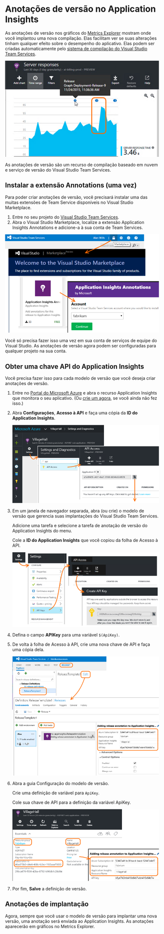 <properties
    pageTitle="Anotações de implantação do Application Insights | Microsoft Azure"
    description="Adicione uma implantação ou compile marcadores para seus gráficos do gerenciador de métricas no Application Insights."
    services="application-insights"
    documentationCenter=".net"
    authors="alancameronwills"
    manager="douge"/>

<tags
    ms.service="application-insights"
    ms.workload="tbd"
    ms.tgt_pltfrm="ibiza"
    ms.devlang="na"
    ms.topic="article"
	ms.date="01/12/2016"
    ms.author="awills"/>

# Anotações de versão no Application Insights

As anotações de versão nos gráficos do [Metrics Explorer](app-insights-metrics-explorer.md) mostram onde você implantou uma nova compilação. Elas facilitam ver se suas alterações tinham qualquer efeito sobre o desempenho do aplicativo. Elas podem ser criadas automaticamente pelo [sistema de compilação do Visual Studio Team Services](https://www.visualstudio.com/pt-BR/get-started/build/build-your-app-vs).

![Exemplo de anotações com correlação visível com tempo de resposta do servidor](./media/app-insights-annotations/00.png)

As anotações de versão são um recurso de compilação baseado em nuvem e serviço de versão do Visual Studio Team Services.

## Instalar a extensão Annotations (uma vez)

Para poder criar anotações de versão, você precisará instalar uma das muitas extensões de Team Service disponíveis no Visual Studio Marketplace.

1. Entre no seu projeto do [Visual Studio Team Services](https://www.visualstudio.com/pt-BR/get-started/setup/sign-up-for-visual-studio-online).
2. Abra o Visual Studio Marketplace, localize a extensão Application Insights Annotations e adicione-a à sua conta de Team Services.

![Na parte superior direita da página da Web do Team Services, abra o Marketplace. Pesquise e instale o Application Insights Annotations em sua conta.](./media/app-insights-annotations/10.png)

Você só precisa fazer isso uma vez em sua conta de serviços de equipe do Visual Studio. As anotações de versão agora podem ser configuradas para qualquer projeto na sua conta.

## Obter uma chave API do Application Insights

Você precisa fazer isso para cada modelo de versão que você deseja criar anotações de versão.


1. Entre no [Portal do Microsoft Azure](https://portal.azure.com) e abra o recurso Application Insights que monitora o seu aplicativo. (Ou [crie um agora](app-insights-overview.md), se você ainda não fez isso.)
2. Abra **Configurações**, **Acesso à API** e faça uma cópia da **ID do Application Insights**.

    ![Em portal.azure.com, abra o recurso do Application Insights e escolha Configurações. Abra Acesso à API. Copie o](./media/app-insights-annotations/20.png)

2. Em um janela de navegador separada, abra (ou crie) o modelo de versão que gerencia suas implantações do Visual Studio Team Services.

    Adicione uma tarefa e selecione a tarefa de anotação de versão do Application Insights do menu.

    Cole a **ID do Application Insights** que você copiou da folha de Acesso à API.

    ![No Visual Studio Team Services, abra Versão, selecione uma definição de versão e escolha Editar. Clique em Adicionar Tarefa e selecione Anotação de Versão do Application Insights. Cole a ID do Application Insights.](./media/app-insights-annotations/30.png)

3. Defina o campo **APIKey** para uma variável `$(ApiKey)`.

4. De volta à folha de Acesso à API, crie uma nova chave de API e faça uma cópia dela.

    ![Na folha de Acesso à API na janela do Azure, clique em Criar Chave de API. Forneça um comentário, marque Gravar anotações e clique em Gerar a Chave. Copie a nova chave.](./media/app-insights-annotations/40.png)

4. Abra a guia Configuração do modelo de versão.

    Crie uma definição de variável para `ApiKey`.

    Cole sua chave de API para a definição da variável ApiKey.

    ![Na janela Team Services, selecione a guia Configuração e clique em Adicionar Variável. Defina o nome para ApiKey e no Valor, cole a chave que você acabou de gerar.](./media/app-insights-annotations/50.png)


5. Por fim, **Salve** a definição de versão.

## Anotações de implantação

Agora, sempre que você usar o modelo de versão para implantar uma nova versão, uma anotação será enviada ao Application Insights. As anotações aparecerão em gráficos no Metrics Explorer.

<!---HONumber=AcomDC_0114_2016-->